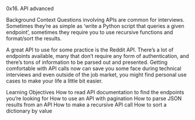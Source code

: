 0x16. API advanced

Background Context
Questions involving APIs are common for interviews. Sometimes they’re as simple as ‘write a Python script that queries a given endpoint’, sometimes they require you to use recursive functions and format/sort the results.

A great API to use for some practice is the Reddit API. There’s a lot of endpoints available, many that don’t require any form of authentication, and there’s tons of information to be parsed out and presented. Getting comfortable with API calls now can save you some face during technical interviews and even outside of the job market, you might find personal use cases to make your life a little bit easier.

Learning Objectives
How to read API documentation to find the endpoints you’re looking for
How to use an API with pagination
How to parse JSON results from an API
How to make a recursive API call
How to sort a dictionary by value

